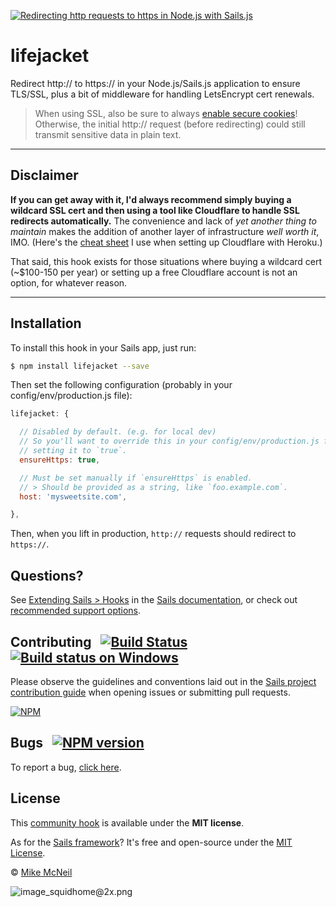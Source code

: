 [![Redirecting http requests to https in Node.js with Sails.js](https://camo.githubusercontent.com/9e49073459ed4e0e2687b80eaf515d87b0da4a6b/687474703a2f2f62616c64657264617368792e6769746875622e696f2f7361696c732f696d616765732f6c6f676f2e706e67)](https://sailsjs.com)

# lifejacket

Redirect http:// to https:// in your Node.js/Sails.js application to ensure TLS/SSL, plus a bit of middleware for handling LetsEncrypt cert renewals.

> When using SSL, also be sure to always [enable secure cookies](https://sailsjs.com/documentation/reference/configuration/sails-config-http)!  Otherwise, the initial http:// request (before redirecting) could still transmit sensitive data in plain text.


-----------------------------------

## Disclaimer

**If you can get away with it, I'd always recommend simply buying a wildcard SSL cert and then using a tool like Cloudflare to handle SSL redirects automatically.**  The convenience and lack of _yet another thing to maintain_ makes the addition of another layer of infrastructure _well worth it_, IMO.  (Here's the [cheat sheet](https://gist.github.com/mikermcneil/d3114517e4c7263b145274ea4ad3d0cb) I use when setting up Cloudflare with Heroku.)

That said, this hook exists for those situations where buying a wildcard cert (~$100-150 per year) or setting up a free Cloudflare account is not an option, for whatever reason.

-----------------------------------



## Installation

To install this hook in your Sails app, just run:

```bash
$ npm install lifejacket --save
```

Then set the following configuration (probably in your config/env/production.js file):

```js
lifejacket: {

  // Disabled by default. (e.g. for local dev)
  // So you'll want to override this in your config/env/production.js file,
  // setting it to `true`.
  ensureHttps: true,

  // Must be set manually if `ensureHttps` is enabled.
  // > Should be provided as a string, like `foo.example.com`.
  host: 'mysweetsite.com',

},
```

Then, when you lift in production, `http://` requests should redirect to `https://`.


## Questions?

See [Extending Sails > Hooks](https://sailsjs.com/documentation/concepts/extending-sails/hooks) in the [Sails documentation](https://sailsjs.com/documentation), or check out [recommended support options](https://sailsjs.com/support).


## Contributing &nbsp; [![Build Status](https://travis-ci.org/sailshq/lifejacket.svg?branch=master)](https://travis-ci.org/sailshq/lifejacket) &nbsp; [![Build status on Windows](https://ci.appveyor.com/api/projects/status/u0i1o62tsw6ymbjd/branch/master?svg=true)](https://ci.appveyor.com/project/mikermcneil/lifejacket/branch/master)

Please observe the guidelines and conventions laid out in the [Sails project contribution guide](https://sailsjs.com/documentation/contributing) when opening issues or submitting pull requests.

[![NPM](https://nodei.co/npm/lifejacket.png?downloads=true)](http://npmjs.com/package/lifejacket)


## Bugs &nbsp; [![NPM version](https://badge.fury.io/js/lifejacket.svg)](http://npmjs.com/package/lifejacket)

To report a bug, [click here](https://sailsjs.com/bugs).



## License

This [community hook](https://sailsjs.com/documentation/concepts/extending-sails/hooks) is available under the **MIT license**.

As for the [Sails framework](https://sailsjs.com)?  It's free and open-source under the [MIT License](https://sailsjs.com/license).

&copy; [Mike McNeil](https://sailsjs.com/about)

![image_squidhome@2x.png](http://i.imgur.com/RIvu9.png)
